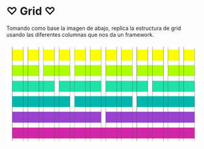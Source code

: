 #  ♡ Grid ♡ 
Tomando como base la imagen de abajo, replíca la estructura de grid usando las diferentes columnas que nos da un framework.

![grid.jpg](assets/images/grid.jpg)
